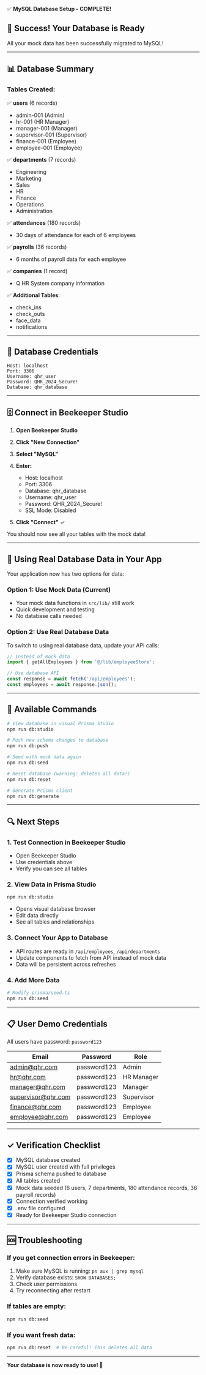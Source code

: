 ✅ **MySQL Database Setup - COMPLETE!**

## 🎉 Success! Your Database is Ready

All your mock data has been successfully migrated to MySQL!

---

## 📊 Database Summary

### Tables Created:
✅ **users** (6 records)
- admin-001 (Admin)
- hr-001 (HR Manager)
- manager-001 (Manager)
- supervisor-001 (Supervisor)
- finance-001 (Employee)
- employee-001 (Employee)

✅ **departments** (7 records)
- Engineering
- Marketing
- Sales
- HR
- Finance
- Operations
- Administration

✅ **attendances** (180 records)
- 30 days of attendance for each of 6 employees

✅ **payrolls** (36 records)
- 6 months of payroll data for each employee

✅ **companies** (1 record)
- Q HR System company information

✅ **Additional Tables**:
- check_ins
- check_outs
- face_data
- notifications

---

## 🔐 Database Credentials

```
Host: localhost
Port: 3306
Username: qhr_user
Password: QHR_2024_Secure!
Database: qhr_database
```

---

## 🗄️ Connect in Beekeeper Studio

1. **Open Beekeeper Studio**
2. **Click "New Connection"**
3. **Select "MySQL"**
4. **Enter:**
   - Host: localhost
   - Port: 3306
   - Database: qhr_database
   - Username: qhr_user
   - Password: QHR_2024_Secure!
   - SSL Mode: Disabled

5. **Click "Connect"** ✓

You should now see all your tables with the mock data!

---

## 📱 Using Real Database Data in Your App

Your application now has two options for data:

### Option 1: Use Mock Data (Current)
- Your mock data functions in `src/lib/` still work
- Quick development and testing
- No database calls needed

### Option 2: Use Real Database Data
To switch to using real database data, update your API calls:

```typescript
// Instead of mock data
import { getAllEmployees } from '@/lib/employeeStore';

// Use database API
const response = await fetch('/api/employees');
const employees = await response.json();
```

---

## 🚀 Available Commands

```bash
# View database in visual Prisma Studio
npm run db:studio

# Push new schema changes to database
npm run db:push

# Seed with mock data again
npm run db:seed

# Reset database (warning: deletes all data!)
npm run db:reset

# Generate Prisma client
npm run db:generate
```

---

## 🔍 Next Steps

### 1. **Test Connection in Beekeeper Studio**
   - Open Beekeeper Studio
   - Use credentials above
   - Verify you can see all tables

### 2. **View Data in Prisma Studio**
   ```bash
   npm run db:studio
   ```
   - Opens visual database browser
   - Edit data directly
   - See all tables and relationships

### 3. **Connect Your App to Database**
   - API routes are ready in `/api/employees`, `/api/departments`
   - Update components to fetch from API instead of mock data
   - Data will be persistent across refreshes

### 4. **Add More Data**
   ```bash
   # Modify prisma/seed.ts
   npm run db:seed
   ```

---

## 📋 User Demo Credentials

All users have password: `password123`

| Email | Password | Role |
|-------|----------|------|
| admin@qhr.com | password123 | Admin |
| hr@qhr.com | password123 | HR Manager |
| manager@qhr.com | password123 | Manager |
| supervisor@qhr.com | password123 | Supervisor |
| finance@qhr.com | password123 | Employee |
| employee@qhr.com | password123 | Employee |

---

## ✓ Verification Checklist

- [x] MySQL database created
- [x] MySQL user created with full privileges
- [x] Prisma schema pushed to database
- [x] All tables created
- [x] Mock data seeded (6 users, 7 departments, 180 attendance records, 36 payroll records)
- [x] Connection verified working
- [x] .env file configured
- [x] Ready for Beekeeper Studio connection

---

## 🆘 Troubleshooting

### If you get connection errors in Beekeeper:
1. Make sure MySQL is running: `ps aux | grep mysql`
2. Verify database exists: `SHOW DATABASES;`
3. Check user permissions
4. Try reconnecting after restart

### If tables are empty:
```bash
npm run db:seed
```

### If you want fresh data:
```bash
npm run db:reset  # Be careful! This deletes all data
```

---

**Your database is now ready to use! 🚀**
